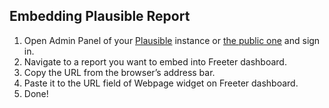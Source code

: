 ## Embedding Plausible Report

1. Open Admin Panel of your <a href="{{ curItem.homeUrl|e }}" target="_blank">Plausible</a> instance or <a href="{{ curItem.pubUrl|e }}" target="_blank">the public one</a> and sign in.
2. Navigate to a report you want to embed into Freeter dashboard.
3. Copy the URL from the browser’s address bar.
4. Paste it to the URL field of Webpage widget on Freeter dashboard.
5. Done!
